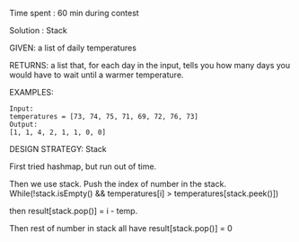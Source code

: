 Time spent : 60 min during contest

Solution : Stack

GIVEN: a list of daily temperatures

RETURNS: a list that, for each day in the input, tells you how many days you would have to wait until a warmer temperature.

EXAMPLES:

```
Input: 
temperatures = [73, 74, 75, 71, 69, 72, 76, 73]
Output:
[1, 1, 4, 2, 1, 1, 0, 0]
```

DESIGN STRATEGY: Stack



First tried hashmap, but run out of time.

Then we use stack. Push the index of number in the stack. While(!stack.isEmpty() && temperatures[i] > temperatures[stack.peek()])

then result[stack.pop()] = i - temp.

Then rest of number in stack all have result[stack.pop()] = 0

